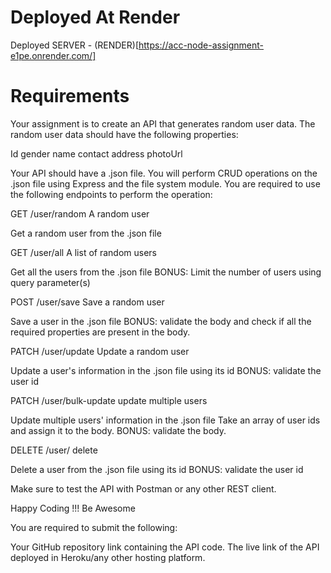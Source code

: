 # Deployed At Render
Deployed SERVER - (RENDER)[https://acc-node-assignment-e1pe.onrender.com/]

# Requirements
Your assignment is to create an API that generates random user data. The random user data should have the following properties:



Id
gender
name
contact
address
photoUrl


Your API should have a .json file. You will perform CRUD operations on the .json file using Express and the file system module. You are required to use the following endpoints to perform the operation:



GET /user/random A random user

Get a random user from the .json file


GET /user/all A list of random users

Get all the users from the .json file
BONUS: Limit the number of users using query parameter(s)


POST /user/save Save a random user

Save a user in the .json file
BONUS: validate the body and check if all the required properties are present in the body.


PATCH /user/update Update a random user

Update a user's information in the .json file using its id
BONUS: validate the user id


PATCH /user/bulk-update update multiple users

Update multiple users' information in the .json file
Take an array of user ids and assign it to the body.
BONUS: validate the body.


DELETE /user/ delete

Delete a user from the .json file using its id
BONUS: validate the user id


Make sure to test the API with Postman or any other REST client.

Happy Coding !!! Be Awesome 





You are required to submit the following:



Your GitHub repository link containing the API code.
The live link of the API deployed in Heroku/any other hosting platform.
